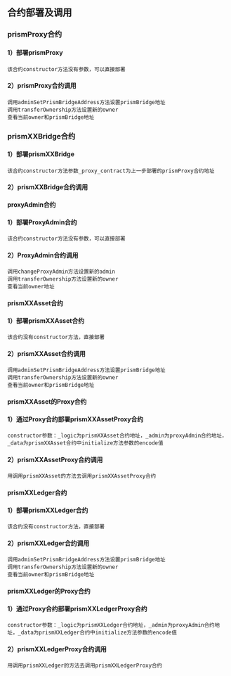 ## 合约部署及调用

### prismProxy合约
#### 1）部署prismProxy
    该合约constructor方法没有参数，可以直接部署
#### 2）prismProxy合约调用
    调用adminSetPrismBridgeAddress方法设置prismBridge地址
    调用transferOwnership方法设置新的owner
    查看当前owner和prismBridge地址

### prismXXBridge合约
#### 1）部署prismXXBridge
    该合约constructor方法参数_proxy_contract为上一步部署的prismProxy合约地址
#### 2）prismXXBridge合约调用
    

#### proxyAdmin合约
#### 1）部署ProxyAdmin合约
    该合约constructor方法没有参数，可以直接部署
#### 2）ProxyAdmin合约调用
    调用changeProxyAdmin方法设置新的admin
    调用transferOwnership方法设置新的owner
    查看当前owner地址

#### prismXXAsset合约
#### 1）部署prismXXAsset合约
    该合约没有constructor方法，直接部署
#### 2）prismXXAsset合约调用
    调用adminSetPrismBridgeAddress方法设置prismBridge地址
    调用transferOwnership方法设置新的owner
    查看当前owner和prismBridge地址

#### prismXXAsset的Proxy合约
#### 1）通过Proxy合约部署prismXXAssetProxy合约
    constructor参数：_logic为prismXXAsset合约地址，_admin为proxyAdmin合约地址，_data为prismXXAsset合约中initialize方法参数的encode值
#### 2）prismXXAssetProxy合约调用
    用调用prismXXAsset的方法去调用prismXXAssetProxy合约


#### prismXXLedger合约
#### 1）部署prismXXLedger合约
    该合约没有constructor方法，直接部署
#### 2）prismXXLedger合约调用
    调用adminSetPrismBridgeAddress方法设置prismBridge地址
    调用transferOwnership方法设置新的owner
    查看当前owner和prismBridge地址

#### prismXXLedger的Proxy合约
#### 1）通过Proxy合约部署prismXXLedgerProxy合约
    constructor参数：_logic为prismXXLedger合约地址，_admin为proxyAdmin合约地址，_data为prismXXLedger合约中initialize方法参数的encode值
#### 2）prismXXLedgerProxy合约调用
    用调用prismXXLedger的方法去调用prismXXLedgerProxy合约

